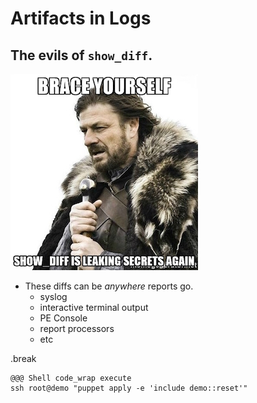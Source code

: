 <!SLIDE>
# Artifacts in Logs
## The evils of `show_diff`.

![.float_right show_diff leaking](../_images/show_diff.jpg)

* These diffs can be *anywhere* reports go.
    * syslog
    * interactive terminal output
    * PE Console
    * report processors
    * etc

.break

    @@@ Shell code_wrap execute
    ssh root@demo "puppet apply -e 'include demo::reset'"
